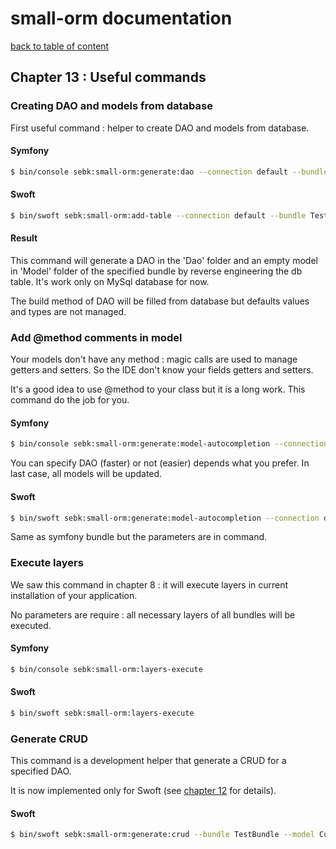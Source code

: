 # small-orm documentation

[back to table of content](table-of-content.md)

## Chapter 13 : Useful commands

### Creating DAO and models from database

First useful command : helper to create DAO and models from database.

#### Symfony

```bash
$ bin/console sebk:small-orm:generate:dao --connection default --bundle TestBundle --table customer
```

#### Swoft

```bash
$ bin/swoft sebk:small-orm:add-table --connection default --bundle TestBundle --table customer
```

#### Result

This command will generate a DAO in the 'Dao' folder and an empty model in 'Model' folder  of the specified bundle by reverse engineering the db table. It's work only on MySql database for now.

The build method of DAO will be filled from database but defaults values and types are not managed.

### Add @method comments in model

Your models don't have any method : magic calls are used to manage getters and setters. So the IDE don't know your fields getters and setters.

It's a good idea to use @method to your class but it is a long work. This command do the job for you.

#### Symfony

```bash
$ bin/console sebk:small-orm:generate:model-autocompletion --connection default --bundle TestBundle --dao Customer
```

You can specify DAO (faster) or not (easier) depends what you prefer. In last case, all models will be updated.

#### Swoft

```bash
$ bin/swoft sebk:small-orm:generate:model-autocompletion --connection default --bundle TestBundle --dao Customer
```

Same as symfony bundle but the parameters are in command.

### Execute layers

We saw this command in chapter 8 : it will execute layers in current installation of your application.

No parameters are require : all necessary layers of all bundles will be executed.

#### Symfony

```bash
$ bin/console sebk:small-orm:layers-execute
```

#### Swoft

```bash
$ bin/swoft sebk:small-orm:layers-execute
```

### Generate CRUD

This command is a development helper that generate a CRUD for a specified DAO.

It is now implemented only for Swoft (see [chapter 12](chapter-13.md) for details).

#### Swoft

```bash
$ bin/swoft sebk:small-orm:generate:crud --bundle TestBundle --model Customer --template AuthToken --base-route person
```